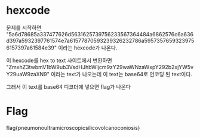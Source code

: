 # hexcode
문제를 시작하면 "5a6d78685a337477626d5631625739756233567364484a6862576c6a636d397a5932397761574e7a61577870593239326232786a59573576593239756157397a61584e39" 이라는 hexcode가 나온다.

이 hexcode를 hex to text 사이트에서 변환하면 "ZmxhZ3twbmV1bW9ub3VsdHJhbWljcm9zY29waWNzaWxpY292b2xjYW5vY29uaW9zaXN9" 이라는 text가 나오는데 이 text는 base64로 인코딩 된 text이다.

그래서 이 text를 base64 디코더에 넣으면 flag가 나온다

# Flag
flag{pneumonoultramicroscopicsilicovolcanoconiosis}